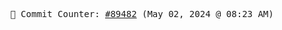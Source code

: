 <p align="center">
    <samp>
        📮 Commit Counter: <a href="https://github.com/Javascript-void0/Javascript-void0/commits/main">#89482</a> (May 02, 2024 @ 08:23 AM)
    </samp>
</p>